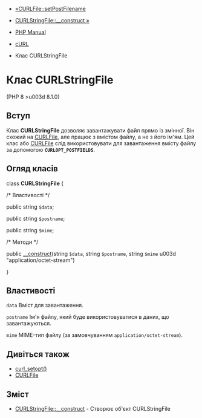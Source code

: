 - [«CURLFile::setPostFilename](curlfile.setpostfilename.md)
- [CURLStringFile::\_\_construct »](curlstringfile.construct.md)

- [PHP Manual](index.md)
- [cURL](book.curl.md)
- Клас CURLStringFile

# Клас CURLStringFile

(PHP 8 \>u003d 8.1.0)

## Вступ

Клас **CURLStringFile** дозволяє завантажувати файл прямо із змінної.
Він схожий на [CURLFile](class.curlfile.md), але працює з вмістом
файлу, а не з його ім'ям. Цей клас або [CURLFile](class.curlfile.md)
слід використовувати для завантаження вмісту файлу за допомогою
**`CURLOPT_POSTFIELDS`**.

## Огляд класів

class **CURLStringFile** {

/\* Властивості \*/

public string `$data`;

public string `$postname`;

public string `$mime`;

/\* Методи \*/

public [\_\_construct](curlstringfile.construct.md)(string `$data`,
string `$postname`, string `$mime` u003d "application/octet-stream")

}

## Властивості

`data`
Вміст для завантаження.

`postname`
Ім'я файлу, який буде використовуватися в даних, що завантажуються.

`mime`
MIME-тип файлу (за замовчуванням `application/octet-stream`).

## Дивіться також

- [curl_setopt()](function.curl-setopt.md)
- [CURLFile](class.curlfile.md)

## Зміст

- [CURLStringFile::\_\_construct](curlstringfile.construct.md) -
Створює об'єкт CURLStringFile
